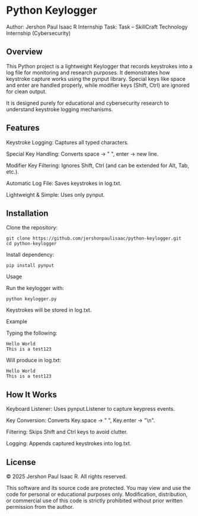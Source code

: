 # Python Keylogger

Author: Jershon Paul Isaac R
Internship Task: Task – SkillCraft Technology Internship (Cybersecurity)

## Overview

This Python project is a lightweight Keylogger that records keystrokes into a log file for monitoring and research purposes. It demonstrates how keystroke capture works using the pynput library. Special keys like space and enter are handled properly, while modifier keys (Shift, Ctrl) are ignored for clean output.

It is designed purely for educational and cybersecurity research to understand keystroke logging mechanisms.

## Features

Keystroke Logging: Captures all typed characters.

Special Key Handling: Converts space → " ", enter → new line.

Modifier Key Filtering: Ignores Shift, Ctrl (and can be extended for Alt, Tab, etc.).

Automatic Log File: Saves keystrokes in log.txt.

Lightweight & Simple: Uses only pynput.

## Installation

Clone the repository:
```
git clone https://github.com/jershonpaulisaac/python-keylogger.git
cd python-keylogger
```

Install dependency:
```
pip install pynput
```
Usage

Run the keylogger with:
```
python keylogger.py

```
Keystrokes will be stored in log.txt.

Example

Typing the following:
```
Hello World
This is a test123
```

Will produce in log.txt:
```
Hello World
This is a test123
```
## How It Works

Keyboard Listener: Uses pynput.Listener to capture keypress events.

Key Conversion: Converts Key.space → " ", Key.enter → "\n".

Filtering: Skips Shift and Ctrl keys to avoid clutter.

Logging: Appends captured keystrokes into log.txt.

## License

© 2025 Jershon Paul Isaac R. All rights reserved.

This software and its source code are protected. You may view and use the code for personal or educational purposes only.
Modification, distribution, or commercial use of this code is strictly prohibited without prior written permission from the author.
